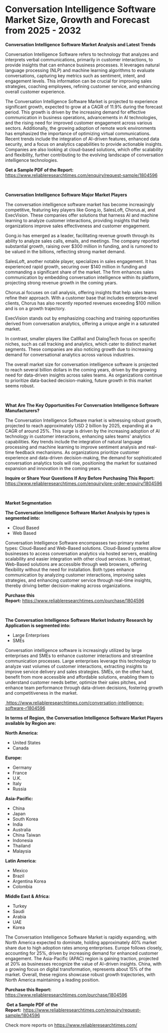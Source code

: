 <p><h1>Conversation Intelligence Software Market Size, Growth and Forecast from 2025 - 2032</h1></p><p><strong>Conversation Intelligence Software Market Analysis and Latest Trends</strong></p>
<p><p>Conversation Intelligence Software refers to technology that analyzes and interprets verbal communications, primarily in customer interactions, to provide insights that can enhance business processes. It leverages natural language processing (NLP) and machine learning algorithms to evaluate conversations, capturing key metrics such as sentiment, intent, and engagement levels. This information can be crucial for improving sales strategies, coaching employees, refining customer service, and enhancing overall customer experience.</p><p>The Conversation Intelligence Software Market is projected to experience significant growth, expected to grow at a CAGR of 11.9% during the forecast period. This growth is driven by the increasing demand for effective communication in business operations, advancements in AI technologies, and the rising need for improved customer engagement across various sectors. Additionally, the growing adoption of remote work environments has emphasized the importance of optimizing virtual communications. Recent trends include the integration of AI-driven features, enhanced data security, and a focus on analytics capabilities to provide actionable insights. Companies are also looking at cloud-based solutions, which offer scalability and flexibility, further contributing to the evolving landscape of conversation intelligence technologies.</p></p>
<p><strong>Get a Sample PDF of the Report:&nbsp;</strong> <a href="https://www.reliableresearchtimes.com/enquiry/request-sample/1804596?utm_campaign=3014&utm_medium=2&utm_source=Github&utm_content=ia&utm_term=10032025&utm_id=conversation-intelligence-software">https://www.reliableresearchtimes.com/enquiry/request-sample/1804596</a></p>
<p>&nbsp;</p>
<p><strong>Conversation Intelligence Software Major Market Players</strong></p>
<p><p>The conversation intelligence software market has become increasingly competitive, featuring key players like Gong.io, SalesLoft, Chorus.ai, and ExecVision. These companies offer solutions that harness AI and machine learning to analyze customer interactions, providing insights that help organizations improve sales effectiveness and customer engagement.</p><p>Gong.io has emerged as a leader, facilitating revenue growth through its ability to analyze sales calls, emails, and meetings. The company reported substantial growth, raising over $300 million in funding, and is rumored to be valued in the billions, reflecting strong market demand.</p><p>SalesLoft, another notable player, specializes in sales engagement. It has experienced rapid growth, securing over $140 million in funding and commanding a significant share of the market. The firm enhances sales communication by embedding conversation intelligence within its platform, projecting strong revenue growth in the coming years.</p><p>Chorus.ai focuses on call analysis, offering insights that help sales teams refine their approach. With a customer base that includes enterprise-level clients, Chorus has also recently reported revenues exceeding $100 million and is on a growth trajectory.</p><p>ExecVision stands out by emphasizing coaching and training opportunities derived from conversation analytics, offering a unique angle in a saturated market. </p><p>In contrast, smaller players like CallRail and DialogTech focus on specific niches, such as call tracking and analytics, which cater to distinct market segments. These companies are also noticing growth due to increasing demand for conversational analytics across various industries.</p><p>The overall market size for conversation intelligence software is projected to reach several billion dollars in the coming years, driven by the growing need for data-driven insights across sales teams. As organizations continue to prioritize data-backed decision-making, future growth in this market seems robust.</p></p>
<p>&nbsp;</p>
<p><strong>What Are The Key Opportunities For Conversation Intelligence Software Manufacturers?</strong></p>
<p><p>The Conversation Intelligence Software market is witnessing robust growth, projected to reach approximately USD 2 billion by 2025, expanding at a CAGR of around 25%. This surge is driven by the increasing adoption of AI technology in customer interactions, enhancing sales teams' analytics capabilities. Key trends include the integration of natural language processing and machine learning to improve sentiment analysis and real-time feedback mechanisms. As organizations prioritize customer experience and data-driven decision-making, the demand for sophisticated conversation analytics tools will rise, positioning the market for sustained expansion and innovation in the coming years.</p></p>
<p><strong>Inquire or Share Your Questions If Any Before Purchasing This Report:</strong> <a href="https://www.reliableresearchtimes.com/enquiry/pre-order-enquiry/1804596?utm_campaign=3014&utm_medium=2&utm_source=Github&utm_content=ia&utm_term=10032025&utm_id=conversation-intelligence-software">https://www.reliableresearchtimes.com/enquiry/pre-order-enquiry/1804596</a></p>
<p>&nbsp;</p>
<p><strong>Market Segmentation</strong></p>
<p><strong>The Conversation Intelligence Software Market Analysis by types is segmented into:</strong></p>
<p><ul><li>Cloud Based</li><li>Web Based</li></ul></p>
<p><p>Conversation Intelligence Software encompasses two primary market types: Cloud-Based and Web-Based solutions. Cloud-Based systems allow businesses to access conversation analytics via hosted servers, enabling scalability and easier integration with other cloud services. In contrast, Web-Based solutions are accessible through web browsers, offering flexibility without the need for installation. Both types enhance communication by analyzing customer interactions, improving sales strategies, and enhancing customer service through real-time insights, thereby driving better decision-making across organizations.</p></p>
<p><strong>Purchase this Report:&nbsp;</strong><a href="https://www.reliableresearchtimes.com/purchase/1804596?utm_campaign=3014&utm_medium=2&utm_source=Github&utm_content=ia&utm_term=10032025&utm_id=conversation-intelligence-software">https://www.reliableresearchtimes.com/purchase/1804596</a></p>
<p>&nbsp;</p>
<p><strong>The Conversation Intelligence Software Market Industry Research by Application is segmented into:</strong></p>
<p><ul><li>Large Enterprises</li><li>SMEs</li></ul></p>
<p><p>Conversation intelligence software is increasingly utilized by large enterprises and SMEs to enhance customer interactions and streamline communication processes. Large enterprises leverage this technology to analyze vast volumes of customer interactions, extracting insights to improve service delivery and sales strategies. SMEs, on the other hand, benefit from more accessible and affordable solutions, enabling them to understand customer needs better, optimize their sales pitches, and enhance team performance through data-driven decisions, fostering growth and competitiveness in the market.</p></p>
<p><a href="https://www.reliableresearchtimes.com/conversation-intelligence-software-r1804596?utm_campaign=3014&utm_medium=2&utm_source=Github&utm_content=ia&utm_term=10032025&utm_id=conversation-intelligence-software">&nbsp;https://www.reliableresearchtimes.com/conversation-intelligence-software-r1804596</a></p>
<p><strong>In terms of Region, the Conversation Intelligence Software Market Players available by Region are:</strong></p>
<p>
    <p> <strong> North America: </strong>
        <ul>
            <li>United States</li>
            <li>Canada</li>
        </ul>
        </p> 
    <p> <strong> Europe: </strong>
        <ul>
            <li>Germany</li>
            <li>France</li>
            <li>U.K.</li>
            <li>Italy</li>
            <li>Russia</li>
        </ul>
        </p> 
    <p> <strong> Asia-Pacific: </strong>
        <ul>
            <li>China</li>
            <li>Japan</li>
            <li>South Korea</li>
            <li>India</li>
            <li>Australia</li>
            <li>China Taiwan</li>
            <li>Indonesia</li>
            <li>Thailand</li>
            <li>Malaysia</li>
        </ul>
        </p> 
    <p> <strong> Latin America: </strong>
        <ul>
            <li>Mexico</li>
            <li>Brazil</li>
            <li>Argentina Korea</li>
            <li>Colombia</li>
        </ul>
        </p> 
    <p> <strong> Middle East & Africa: </strong>
        <ul>
            <li>Turkey</li>
            <li>Saudi</li>
            <li>Arabia</li>
            <li>UAE</li>
            <li>Korea</li>
        </ul>
    </p>
    </p>
<p><p>The Conversation Intelligence Software Market is rapidly expanding, with North America expected to dominate, holding approximately 40% market share due to high adoption rates among enterprises. Europe follows closely, accounting for 25%, driven by increasing demand for enhanced customer engagement. The Asia-Pacific (APAC) region is gaining traction, projected at 20% as businesses recognize the value of AI-driven insights. China, with a growing focus on digital transformation, represents about 15% of the market. Overall, these regions showcase robust growth trajectories, with North America maintaining a leading position.</p></p>
<p><strong>Purchase this Report: </strong><a href="https://www.reliableresearchtimes.com/purchase/1804596?utm_campaign=3014&utm_medium=2&utm_source=Github&utm_content=ia&utm_term=10032025&utm_id=conversation-intelligence-software">https://www.reliableresearchtimes.com/purchase/1804596</a></p>
<p>&nbsp;<strong>Get a Sample PDF of the Report:&nbsp;&nbsp;</strong><a href="https://www.reliableresearchtimes.com/enquiry/request-sample/1804596?utm_campaign=3014&utm_medium=2&utm_source=Github&utm_content=ia&utm_term=10032025&utm_id=conversation-intelligence-software">https://www.reliableresearchtimes.com/enquiry/request-sample/1804596</a></p>
<p><strong></strong></p>
<p>Check more reports on <a href="https://www.reliableresearchtimes.com/?utm_campaign=3014&utm_medium=2&utm_source=Github&utm_content=ia&utm_term=10032025&utm_id=conversation-intelligence-software">https://www.reliableresearchtimes.com/</a></p>